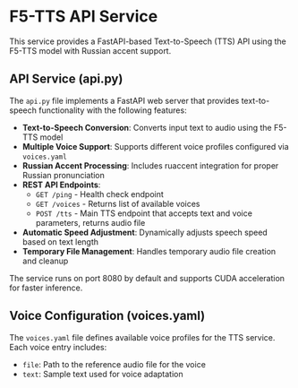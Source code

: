 # F5-TTS API Service

This service provides a FastAPI-based Text-to-Speech (TTS) API using the F5-TTS model with Russian accent support.

## API Service (api.py)

The `api.py` file implements a FastAPI web server that provides text-to-speech functionality with the following features:

- **Text-to-Speech Conversion**: Converts input text to audio using the F5-TTS model
- **Multiple Voice Support**: Supports different voice profiles configured via `voices.yaml`
- **Russian Accent Processing**: Includes ruaccent integration for proper Russian pronunciation
- **REST API Endpoints**:
  - `GET /ping` - Health check endpoint
  - `GET /voices` - Returns list of available voices
  - `POST /tts` - Main TTS endpoint that accepts text and voice parameters, returns audio file
- **Automatic Speed Adjustment**: Dynamically adjusts speech speed based on text length
- **Temporary File Management**: Handles temporary audio file creation and cleanup

The service runs on port 8080 by default and supports CUDA acceleration for faster inference.

## Voice Configuration (voices.yaml)
The `voices.yaml` file defines available voice profiles for the TTS service. Each voice entry includes:
- `file`: Path to the reference audio file for the voice
- `text`: Sample text used for voice adaptation 
